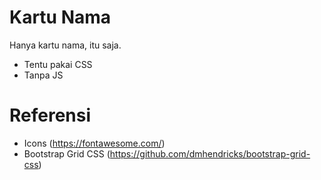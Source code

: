 # Kartu Nama
Hanya kartu nama, itu saja.
- Tentu pakai CSS
- Tanpa JS

# Referensi
- Icons (https://fontawesome.com/)
- Bootstrap Grid CSS (https://github.com/dmhendricks/bootstrap-grid-css)
